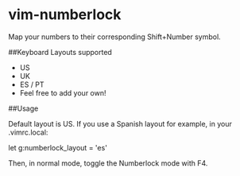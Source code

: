 # vim-numberlock

Map your numbers to their corresponding Shift+Number symbol.

##Keyboard Layouts supported

* US
* UK
* ES / PT
* Feel free to add your own!

##Usage

Default layout is US. If you use a Spanish layout for example, in your .vimrc.local:

  let g:numberlock_layout = 'es'

Then, in normal mode, toggle the Numberlock mode with F4.
